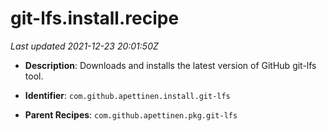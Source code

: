 # git-lfs.install.recipe

_Last updated 2021-12-23 20:01:50Z_

- **Description**: Downloads and installs the latest version of GitHub git-lfs tool.

- **Identifier**: `com.github.apettinen.install.git-lfs`

- **Parent Recipes**: `com.github.apettinen.pkg.git-lfs`
